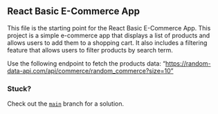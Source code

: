 ## React Basic E-Commerce App

This file is the starting point for the React Basic E-Commerce App. This project is a simple e-commerce app that displays a list of products and allows users to add them to a shopping cart. It also includes a filtering feature that allows users to filter products by search term.

Use the following endpoint to fetch the products data:
“https://random-data-api.com/api/commerce/random_commerce?size=10”

### Stuck?

Check out the [`main`](https://github.com/zeckdude/react-basic-ecommerce-app/tree/main) branch for a solution.
